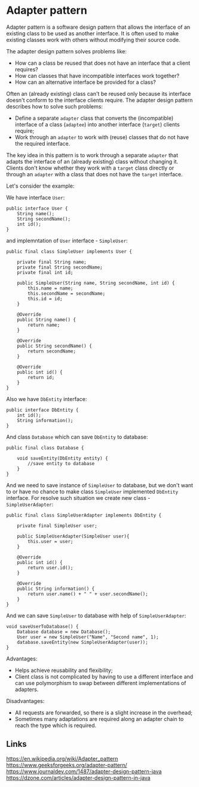 # Adapter pattern
Adapter pattern is a software design pattern that allows the interface of an existing class to be used as another interface. It is often used to make existing classes work with others without modifying their source code.

The adapter design pattern solves problems like:
- How can a class be reused that does not have an interface that a client requires?
- How can classes that have incompatible interfaces work together?
- How can an alternative interface be provided for a class?

Often an (already existing) class can't be reused only because its interface doesn't conform to the interface clients require.
The adapter design pattern describes how to solve such problems:
- Define a separate `adapter` class that converts the (incompatible) interface of a class (`adaptee`) into another interface (`target`) clients require;
- Work through an `adapter` to work with (reuse) classes that do not have the required interface.

The key idea in this pattern is to work through a separate `adapter` that adapts the interface of an (already existing) class without changing it. Clients don't know whether they work with a `target` class directly or through an `adapter` with a class that does not have the `target` interface.

Let's consider the example:

We have interface `User`:
```
public interface User {
    String name();
    String secondName();
    int id();
}
```

and implemntation of `User` interface - `SimpleUser`:
```
public final class SimpleUser implements User {
    
    private final String name;
    private final String secondName;
    private final int id;
    
    public SimpleUser(String name, String secondName, int id) {
        this.name = name;
        this.secondName = secondName;
        this.id = id;
    }
    
    @Override
    public String name() {
        return name;
    }

    @Override
    public String secondName() {
        return secondName;
    }

    @Override
    public int id() {
        return id;
    }
}
```

Also we have `DbEntity` interface: 
```
public interface DbEntity {
    int id();
    String information();
}
```

And class `Database` which can save `DbEntity` to database: 
```
public final class Database {
    
    void saveEntity(DbEntity entity) {
        //save entity to database
    }
}
```

And we need to save instance of `SimpleUser` to database, but we don't want to or have no chance to make class `SimpleUser` implemented `DbEntity` interface. For resolve such situation we create new class - `SimpleUserAdapter`:
```
public final class SimpleUserAdapter implements DbEntity {

    private final SimpleUser user;

    public SimpleUserAdapter(SimpleUser user){
        this.user = user;
    }

    @Override
    public int id() {
        return user.id();
    }

    @Override
    public String information() {
        return user.name() + " " + user.secondName();
    }
}
```

And we can save `SimpleUser` to database with help of `SimpleUserAdapter`:
```
void saveUserToDatabase() {
    Database database = new Database();
    User user = new SimpleUser("Name", "Second name", 1);
    database.saveEntity(new SimpleUserAdapter(user));
}
``` 

Advantages:
- Helps achieve reusability and flexibility;
- Client class is not complicated by having to use a different interface and can use polymorphism to swap between different implementations of adapters.

Disadvantages:
- All requests are forwarded, so there is a slight increase in the overhead;
- Sometimes many adaptations are required along an adapter chain to reach the type which is required.

## Links
https://en.wikipedia.org/wiki/Adapter_pattern  
https://www.geeksforgeeks.org/adapter-pattern/  
https://www.journaldev.com/1487/adapter-design-pattern-java  
https://dzone.com/articles/adapter-design-pattern-in-java
